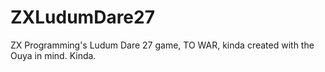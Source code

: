 ZXLudumDare27
=============

ZX Programming's Ludum Dare 27 game, TO WAR, kinda created with the Ouya in mind. Kinda.

